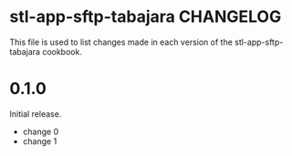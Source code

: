 # stl-app-sftp-tabajara CHANGELOG

This file is used to list changes made in each version of the stl-app-sftp-tabajara cookbook.

# 0.1.0

Initial release.

- change 0
- change 1

